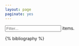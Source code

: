 ```yaml
---
layout: page
paginate: yes
---
```


<div id="bibliographyBlock">
  <form class="form-inline">
   <input class="form-control search" id="filter" type="text" placeholder="Filter..." />
   <span id="count"></span> items.
  </form>


{% bibliography %}


  <ul class="pagination"></ul>

</div>
